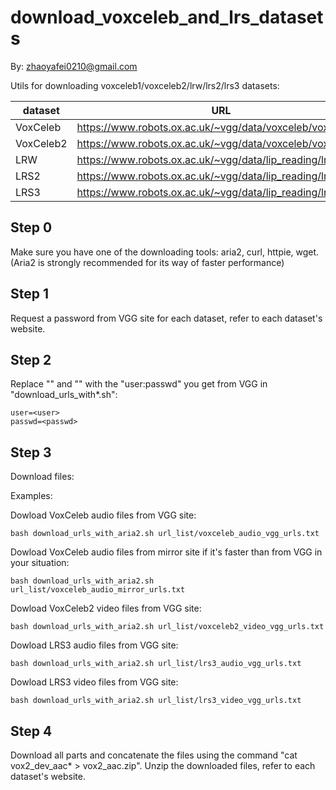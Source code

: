 # download_voxceleb_and_lrs_datasets

By: zhaoyafei0210@gmail.com

Utils for downloading voxceleb1/voxceleb2/lrw/lrs2/lrs3 datasets:


| dataset | URL |
|---------|-----|
| VoxCeleb | https://www.robots.ox.ac.uk/~vgg/data/voxceleb/vox1.html |
| VoxCeleb2 | https://www.robots.ox.ac.uk/~vgg/data/voxceleb/vox2.html |
| LRW | https://www.robots.ox.ac.uk/~vgg/data/lip_reading/lrw1.html |
| LRS2 | https://www.robots.ox.ac.uk/~vgg/data/lip_reading/lrs2.html |
| LRS3 | https://www.robots.ox.ac.uk/~vgg/data/lip_reading/lrs3.html |


## Step 0

Make sure you have one of the downloading tools: aria2, curl, httpie, wget. (Aria2 is strongly recommended for its way of faster performance)

## Step 1

Request a password from VGG site for each dataset, refer to each dataset's website.
## Step 2

Replace "<user>" and "<passwd>" with the "user:passwd" you get from VGG in "download_urls_with*.sh":

```
user=<user>
passwd=<passwd>
```

## Step 3

Download files:

Examples:

Dowload VoxCeleb audio files from VGG site: 
```
bash download_urls_with_aria2.sh url_list/voxceleb_audio_vgg_urls.txt
```

Dowload VoxCeleb audio files from mirror site if it's faster than from VGG in your situation: 
```
bash download_urls_with_aria2.sh url_list/voxceleb_audio_mirror_urls.txt
```

Dowload VoxCeleb2 video files from VGG site: 
```
bash download_urls_with_aria2.sh url_list/voxceleb2_video_vgg_urls.txt
```

Dowload LRS3 audio files from VGG site: 
```
bash download_urls_with_aria2.sh url_list/lrs3_audio_vgg_urls.txt
```

Dowload LRS3 video files from VGG site: 
```
bash download_urls_with_aria2.sh url_list/lrs3_video_vgg_urls.txt
```

## Step 4

Download all parts and concatenate the files using the command "cat vox2_dev_aac* > vox2_aac.zip". Unzip the downloaded files,  refer to each dataset's website.